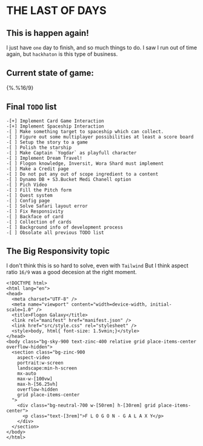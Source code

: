 # THE LAST OF DAYS

## This is happen again!
I just have `one` day to finish, and so much things to do.
I saw I run out of time again, but `hackhaton` is this type of business.

## Current state of game:
{%.%16/9}

## Final `TODO` list
```
-[+] Implement Card Game Interaction
-[+] Implement Spaceship Interaction
-[ ] Make something target to spaceship which can collect.
-[ ] Figure out some multiplayer possibilities at least a score board
-[ ] Setup the story to a game
-[ ] Polish the starship
-[ ] Make Captain `Yogdar` as playfull character
-[ ] Implement Dream Travel!
-[ ] Flogon knowledge, Inversit, Wora Shard must implement
-[ ] Make a Credit page
-[ ] Do not put any out of scope ingredient to a content
-[ ] Dynamo DB + S3.Bucket Medi Chanell option
-[ ] Pich Video
-[ ] Fill the Pitch form
-[ ] Quest system
-[ ] Config page
-[ ] Solve Safari layout error
-[ ] Fix Responsivity
-[ ] Backface of card
-[ ] Collection of cards
-[ ] Background info of development process
-[ ] Obsolate all previous TODO list
```

## The Big Responsivity topic
I don't think this is so hard to solve, even with `Tailwind`
But I think aspect ratio `16/9`  was a good decesion at the right moment.

```
<!DOCTYPE html>
<html lang="en">
<head>
  <meta charset="UTF-8" />
  <meta name="viewport" content="width=device-width, initial-scale=1.0" />
  <title>Flogon Galaxy</title>
  <link rel="manifest" href="manifest.json" />
  <link href="src/style.css" rel="stylesheet" />
  <style>body, html{ font-size: 1.5vmin;}</style>
</head>
<body class="bg-sky-900 text-zinc-400 relative grid place-items-center overflow-hidden">
  <section class="bg-zinc-900
    aspect-video
    portrait:w-screen
    landscape:min-h-screen
    mx-auto
    max-w-[100vw]
    max-h-[56.25vh]
    overflow-hidden
    grid place-items-center
  ">
    <div class="bg-neutral-700 w-[50rem] h-[30rem] grid place-items-center">
      <p class="text-[3rem]">F L O G O N - G A L A X Y</p>
    </div>
  </section>
</body>
</html>
```

